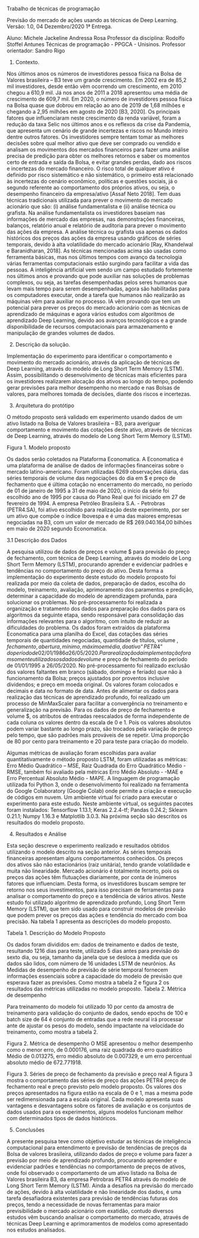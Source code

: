 Trabalho de técnicas de programação

Previsão do mercado de ações usando as técnicas de Deep Learning.
Versão: 1.0, 04 Dezembro/2020
1ª Entrega.

Aluno: Michele Jackeline Andressa Rosa
Professor da disciplina: Rodolfo Stoffel Antunes
Técnicas de programação - PPGCA - Unisinos.
Professor orientador: Sandro Rigo


1. Contexto.

Nos últimos anos os números de investidores pessoa física na Bolsa de Valores brasileira – B3 teve um grande crescimento. Em 2002 era de 85,2 mil investidores, desde então vêm ocorrendo um crescimento, em 2010 chegou a 610,9 mil. Já nos anos de 2011 a 2018 apresentou uma média de crescimento de 609,7 mil. Em 2020, o número de investidores pessoa física na Bolsa quase que dobrou em relação ao ano de 2019 de 1,68 milhões e chegando a 2,95 milhões em agosto de 2020 [B3, 2020].
Os principais fatores que influenciaram neste crescimento da renda variável, foram a redução da taxa Selic nos últimos anos e os reflexos da crise da Pandemia, que apresenta um cenário de grande incertezas e riscos no Mundo inteiro dentre outros fatores.
Os investidores sempre tentam tomar as melhores decisões sobre qual melhor ativo que deve ser comprado ou vendido e analisam os movimentos dos mercados financeiros para fazer uma análise precisa de predição para obter os melhores retornos e saber os momentos certo de entrada e saída da Bolsa, e evitar grandes perdas, dado aos riscos e incertezas do mercado financeiro. 
O risco total de qualquer ativo é definido por risco sistemático e não sistemático, o primeiro está relacionado às incertezas do cenário econômico, políticas e questões sociais, já o segundo referente ao comportamento dos próprios ativos, ou seja, o desempenho financeiro da empresa/ativo [Assaf Neto 2018].
Tem duas técnicas tradicionais utilizada para prever o movimento do mercado acionário que são: (i) análise fundamentalista e (ii) análise técnica ou grafista. 
Na análise fundamentalista os investidores baseiam nas informações de mercado das empresas, nas demonstrações financeiras, balanços, relatório anual e relatório de auditoria para prever o movimento das ações da empresa. A análise técnica ou grafista usa apenas os dados históricos dos preços das ações da empresa usando gráficos de séries temporais, devido à alta volatilidade do mercado acionário [Ray, Khandelwal e Baranidharan, 2018].
As técnicas mencionadas acima são usadas como ferramenta básicas, mas nos últimos tempos com avanço da tecnologia várias ferramentas computacionais estão surgindo para facilitar a vida das pessoas. A inteligência artificial vem sendo um campo estudado fortemente nos últimos anos e provando que pode auxiliar nas soluções de problemas complexos, ou seja, as tarefas desempenhadas pelos seres humanos que levam mais tempo para serem desempenhadas, agora são habilitadas para os computadores executar, onde a tarefa que humanos não realizarão as máquinas vêm para auxiliar no processo.
IA vêm provando que tem um potencial para prever os preços do mercado acionário com as técnicas de aprendizado de máquinas e agora vários estudos com algoritmos de aprendizado Deep Learning, devido aos avanços tecnológicos e a grande disponibilidade de recursos computacionais para armazenamento e manipulação de grandes volumes de dados.


2. Descrição da solução.

Implementação do experimento para identificar o comportamento e movimento do mercado acionário, através da aplicação de técnicas de Deep Learning, através do modelo de Long Short Term Memory (LSTM). Assim, possibilitando o desenvolvimento de técnicas mais eficientes para os investidores realizarem alocação dos ativos ao longo do tempo, podendo gerar previsões para melhor desempenho no mercado e nas Bolsas de valores, para melhores tomada de decisões, diante dos riscos e incertezas.


3. Arquitetura do protótipo

O método proposto será validado em experimento usando dados de um ativo listado na Bolsa de Valores brasileira – B3, para averiguar comportamento e movimento das cotações deste ativo, através de técnicas de Deep Learning, através do modelo de Long Short Term Memory (LSTM).  



 
Figura 1. Modelo proposto

Os dados serão coletados na Plataforma Economatica. A Economatica é uma plataforma de análise de dados de informações financeiras sobre o mercado latino-americano. 
Foram utilizadas 6269 observações diária, das séries temporais de volume das negociações do dia em $ e preço de fechamento que é última cotação no encerramento do mercado, no período de 01 de janeiro de 1995 a 31 de maio de 2020, o início da série foi escolhido ano de 1995 por causa do Plano Real que foi iniciado em 27 de fevereiro de 1994. A empresa Petróleo Brasileira S.A. - Petrobras (PETR4.SA), foi ativo escolhido para realização deste experimento, por ser um ativo que compõe o índice Ibovespa e é uma das maiores empresas negociadas na B3, com um valor de mercado de R$ 269.040.164,00 bilhões em maio de 2020 segundo Economatica. 


3.1 Descrição dos Dados

A pesquisa utilizou de dados de preços e volume $ para previsão do preço de fechamento, com técnica de Deep Learning, através do modelo de Long Short Term Memory (LSTM), procurando aprender e evidenciar padrões e tendências no comportamento do preço do ativo.
Desta forma a implementação do experimento deste estudo do modelo proposto foi realizada por meio da coleta de dados, preparação de dados, escolha do modelo, treinamento, avaliação, aprimoramento dos paramentos e predição, determinar a capacidade do modelo de aprendizagem profunda, para solucionar os problemas.
	No pré-processamento foi realizada a organização e tratamento dos dados para preparação dos dados para os algoritmos da seguinte etapa, sendo responsável para consolidação das informações relevantes para o algoritmo, com intuito de reduzir as dificuldades do problema.
Os dados foram extraídos da plataforma Economatica para uma planilha do Excel, das cotações das séries temporais de quantidades negociadas, quantidade de títulos, volume $, fechamento, abertura, mínimo, máximo e média, do ativo “PETR4” do período de 02/01/1986 a 26/05/2020. Para realização da implementação foram somente utilizados os dados de volume$ e preço de fechamento do período de 01/01/1995 a 26/05/2020.
No pré-processamento foi realizado exclusão dos valores faltantes em branco (sábado, domingo e feriado) que não à funcionamento da Bolsa; preços ajustados por proventos inclusive dividendos; e preço em moeda original. Os valores foram colocados e decimais e data no formato de data.
Antes de alimentar os dados para realização das técnicas de aprendizado profundo, foi realizado um processo de MinMaxScaler para facilitar a convergência no treinamento e generalização na previsão. Para os dados de preço de fechamento e volume $, os atributos de entradas reescalados de forma independente de cada coluna os valores dentro da escala de 0 e 1. Pois os valores absolutos podem variar bastante ao longo prazo, são trocados pela variação de preço pelo tempo, que são padrões mais prováveis de se repetir. Uma proporção de 80 por cento para treinamento e 20 para teste para criação do modelo. 


Algumas métricas de avaliação foram escolhidas para avaliar quantitativamente o método proposto LSTM, foram utilizadas as métricas: Erro Médio Quadrático – MSE, Raiz Quadrada do Erro Quadrático Médio - RMSE, também foi avaliado pela métricas Erro Médio Absoluto - -MAE e Erro Percentual Absoluto Médio - MAPE.
A linguagem de programação utilizada foi Python 3, onde o desenvolvimento foi realizado na ferramenta do Google Colaboratory (Google Colab) onde permite a criação e execução de códigos em nuvem. Um ambiente virtual foi criado para executar o experimento para este estudo. Neste ambiente virtual, os seguintes pacotes foram instalados: Tensorflow 1.13.1; Keras 2.2.4-tf; Pandas 0.24.2; Sklearn 0.21.1; Numpy 1.16.3 e Matplotlib 3.0.3. Na próxima seção são descritos os resultados do modelo proposto.



4. Resultados e Análise

Esta seção descreve o experimento realizado e resultados obtidos utilizando o modelo descrito na seção anterior. As séries temporais financeiras apresentam alguns comportamentos conhecidos. Os preços dos ativos são não estacionários (raiz unitária), tendo grande volatilidade e muita não linearidade.
Mercado acionário é totalmente incerto, pois os preços das ações têm flutuações diariamente, por conta de inúmeros fatores que influenciam. Desta forma, os investidores buscam sempre ter retorno nos seus investimentos, para isso precisam de ferramentas para analisar o comportamento do preço e a tendência de vários ativos. Neste estudo foi utilizado algoritmo de aprendizado profundo, Long Short Term Memory (LSTM), que tem sido usado para construir modelos de previsão que podem prever os preços das ações e tendência do mercado com boa precisão. Na tabela 1 apresenta as descrições do modelo proposto.

Tabela 1. Descrição do Modelo Proposto

Os dados foram divididos em: dados de treinamento e dados de teste, resultando 1216 dias para teste, utilizado 5 dias antes para previsão do sexto dia, ou seja, tamanho da janela que se desloca à medida que os dados são lidos, com número de 16 unidades LSTM de neurônios.
As Medidas de desempenho de previsão de série temporal fornecem informações essenciais sobre a capacidade do modelo de previsão que esperava fazer as previsões. Como mostra a tabela 2 e figura 2 os resultados das métricas utilizadas no modelo proposto.
Tabela 2. Métrica de desempenho




Para treinamento do modelo foi utilizado 10 por cento da amostra de treinamento para validação do conjunto de dados, sendo epochs de 100 e batch size de 64 é conjunto de entradas que a rede neural irá processar ante de ajustar os pesos do modelo, sendo impactante na velocidade do treinamento, como mostra a tabela 2.
 





Figura 2. Métrica de desempenho
O MSE apresentou o melhor desempenho como o menor erro, de 0.000176, uma raiz quadrada do erro quadrático Médio de 0.013275, erro médio absoluto de 0.007329, e um erro percentual absoluto médio de 672.771918. 
 





Figura 3. Séries de preço de fechamento da previsão e preço real
A figura 3 mostra o comportamento das séries de preço das ações PETR4 preço de fechamento real e preço previsto pelo modelo proposto. Os valores dos preços apresentados na figura estão na escala de 0 e 1, mas a mesma pode ser redimensionada para a escala original.
Cada modelo apresenta suas vantagens e desvantagens sobre os fatores de avaliação e os conjuntos de dados usados para os experimentos, alguns modelos funcionam melhor com determinados tipos de dados históricos.

5. Conclusões

A presente pesquisa teve como objetivo estudar as técnicas de inteligência computacional para entendimento e previsão de tendências de preços da Bolsa de valores brasileira, utilizando dados de preço e volume para fazer a previsão por meio de aprendizado profundo, procurando apreender e evidenciar padrões e tendências no comportamento de preços de ativos, onde foi observado o comportamento de um ativo listado na Bolsa de Valores brasileira B3, da empresa Petrobras PETR4 através do modelo de Long Short Term Memory (LSTM). 
Ainda a desafios na previsão do mercado de ações, devido à alta volatilidade e não linearidade dos dados, é uma tarefa desafiadora existentes para previsão de tendências futuras dos preços, tendo a necessidade de novas ferramentas para maior previsibilidade o mercado acionário com exatidão, contudo diversos estudos vêm buscando analisar o comportamento do mercado, através de técnicas Deep Learning e aprimoramentos de modelos como apresentado nos estudos analisados.

